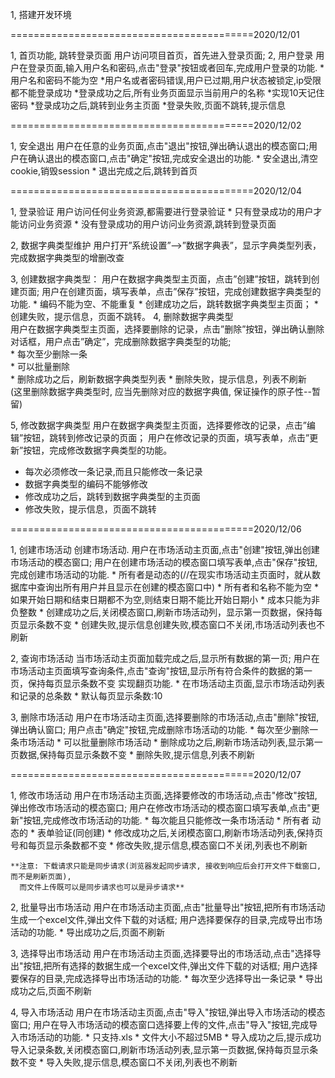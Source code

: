1, 搭建开发环境

==========================================2020/12/01

1, 首页功能, 跳转登录页面
   用户访问项目首页，首先进入登录页面;
2, 用户登录
   用户在登录页面,输入用户名和密码,点击"登录"按钮或者回车,完成用户登录的功能.
	*用户名和密码不能为空
	*用户名或者密码错误,用户已过期,用户状态被锁定,ip受限 都不能登录成功
	*登录成功之后,所有业务页面显示当前用户的名称
	*实现10天记住密码
	*登录成功之后,跳转到业务主页面
	*登录失败,页面不跳转,提示信息

==========================================2020/12/02

1, 安全退出
   用户在任意的业务页面,点击"退出"按钮,弹出确认退出的模态窗口;用户在确认退出的模态窗口,点击"确定"按钮,完成安全退出的功能.
   	* 安全退出,清空cookie,销毁session
   	* 退出完成之后,跳转到首页
   	
==========================================2020/12/04

1, 登录验证
   	用户访问任何业务资源,都需要进行登录验证
   	* 只有登录成功的用户才能访问业务资源
   	* 没有登录成功的用户访问业务资源,跳转到登录页面
   	
2, 数据字典类型维护
    用户打开”系统设置”-->”数据字典表”，显示字典类型列表，完成数据字典类型的增删改查

3, 创建数据字典类型：
   用户在数据字典类型主页面，点击”创建”按钮，跳转到创建页面; 
   用户在创建页面，填写表单，点击”保存”按钮，完成创建数据字典类型的功能.
    * 编码不能为空、不能重复
    * 创建成功之后，跳转数据字典类型主页面；
    * 创建失败，提示信息，页面不跳转。
4, 删除数据字典类型   
  用户在数据字典类型主页面，选择要删除的记录，点击”删除”按钮，弹出确认删除对话框，用户点击”确定”，完成删除数据字典类型的功能;  
    * 每次至少删除一条  
    * 可以批量删除  
    * 删除成功之后，刷新数据字典类型列表 
    * 删除失败，提示信息，列表不刷新  
    (这里删除数据字典类型时, 应当先删除对应的数据字典值, 保证操作的原子性--暂留)  

5, 修改数据字典类型
  用户在数据字典类型主页面，选择要修改的记录，点击”编辑”按钮，跳转到修改记录的页面；
  用户在修改记录的页面，填写表单，点击”更新”按钮，完成修改数据字典类型的功能。
   * 每次必须修改一条记录,而且只能修改一条记录
   * 数据字典类型的编码不能够修改
   * 修改成功之后，跳转到数据字典类型的主页面
   * 修改失败，提示信息，页面不跳转


==========================================2020/12/06

1, 创建市场活动
   创建市场活动.
   	用户在市场活动主页面,点击"创建"按钮,弹出创建市场活动的模态窗口;
   	用户在创建市场活动的模态窗口填写表单,点击"保存"按钮,完成创建市场活动的功能.
   	* 所有者是动态的(//在现实市场活动主页面时，就从数据库中查询出所有用户并且显示在创建的模态窗口中)
   	* 所有者和名称不能为空
   	* 如果开始日期和结束日期都不为空,则结束日期不能比开始日期小
   	* 成本只能为非负整数
   	* 创建成功之后,关闭模态窗口,刷新市场活动列，显示第一页数据，保持每页显示条数不变
   	* 创建失败,提示信息创建失败,模态窗口不关闭,市场活动列表也不刷新
   	
2, 查询市场活动
    当市场活动主页面加载完成之后,显示所有数据的第一页;
    用户在市场活动主页面填写查询条件,点击"查询"按钮,显示所有符合条件的数据的第一页，保持每页显示条数不变
    实现翻页功能.
    * 在市场活动主页面,显示市场活动列表和记录的总条数
    * 默认每页显示条数:10

3, 删除市场活动
  用户在市场活动主页面,选择要删除的市场活动,点击"删除"按钮,弹出确认窗口;
  	用户点击"确定"按钮,完成删除市场活动的功能.
  	* 每次至少删除一条市场活动
    * 可以批量删除市场活动
  	* 删除成功之后,刷新市场活动列表,显示第一页数据,保持每页显示条数不变
  	* 删除失败,提示信息,列表不刷新
  	
==========================================2020/12/07

1, 修改市场活动
	用户在市场活动主页面,选择要修改的市场活动,点击"修改"按钮,弹出修改市场活动的模态窗口;
	用户在修改市场活动的模态窗口填写表单,点击"更新"按钮,完成修改市场活动的功能.
	* 每次能且只能修改一条市场活动
	* 所有者 动态的
	* 表单验证(同创建)
	* 修改成功之后,关闭模态窗口,刷新市场活动列表,保持页号和每页显示条数都不变
	* 修改失败,提示信息,模态窗口不关闭,列表也不刷新

    **注意: 下载请求只能是同步请求(浏览器发起同步请求, 接收到响应后会打开文件下载窗口, 而不是刷新页面), 
      而文件上传既可以是同步请求也可以是异步请求**
2, 批量导出市场活动
	用户在市场活动主页面,点击"批量导出"按钮,把所有市场活动生成一个excel文件,弹出文件下载的对话框;
	用户选择要保存的目录,完成导出市场活动的功能.
	* 导出成功之后,页面不刷新
	
3, 选择导出市场活动
	用户在市场活动主页面,选择要导出的市场活动,点击"选择导出"按钮,把所有选择的数据生成一个excel文件,弹出文件下载的对话框;
	用户选择要保存的目录,完成选择导出市场活动的功能.
    * 每次至少选择导出一条记录
	* 导出成功之后,页面不刷新
	
4, 导入市场活动
    用户在市场活动主页面,点击"导入"按钮,弹出导入市场活动的模态窗口;
	用户在导入市场活动的模态窗口选择要上传的文件,点击"导入"按钮,完成导入市场活动的功能.
	* 只支持.xls
	* 文件大小不超过5MB
	* 导入成功之后,提示成功导入记录条数,关闭模态窗口,刷新市场活动列表,显示第一页数据,保持每页显示条数不变
	* 导入失败,提示信息,模态窗口不关闭,列表也不刷新



